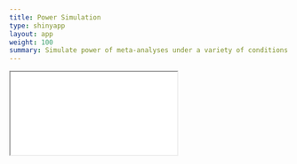 ```yaml
---
title: Power Simulation
type: shinyapp
layout: app
weight: 100
summary: Simulate power of meta-analyses under a variety of conditions
---
```

<iframe src="//metalab-shiny.com/power_simulation"></iframe>
